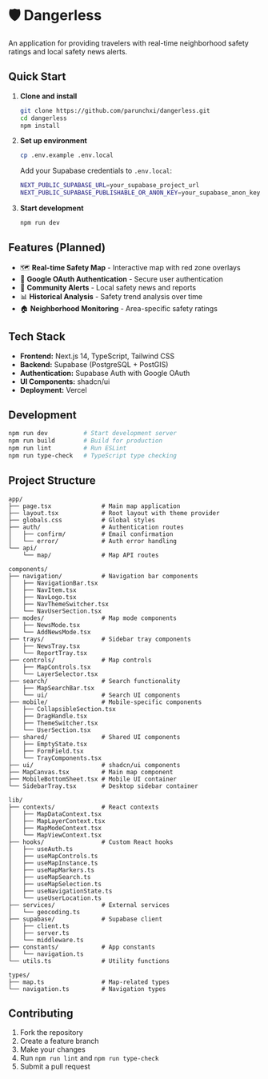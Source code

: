 # 🛡️ Dangerless

An application for providing travelers with real-time neighborhood safety ratings and local safety news alerts.

## Quick Start

1. **Clone and install**

   ```bash
   git clone https://github.com/parunchxi/dangerless.git
   cd dangerless
   npm install
   ```

2. **Set up environment**

   ```bash
   cp .env.example .env.local
   ```

   Add your Supabase credentials to `.env.local`:

   ```bash
   NEXT_PUBLIC_SUPABASE_URL=your_supabase_project_url
   NEXT_PUBLIC_SUPABASE_PUBLISHABLE_OR_ANON_KEY=your_supabase_anon_key
   ```

3. **Start development**
   ```bash
   npm run dev
   ```

## Features (Planned)

- 🗺️ **Real-time Safety Map** - Interactive map with red zone overlays
- 🔐 **Google OAuth Authentication** - Secure user authentication
- 📢 **Community Alerts** - Local safety news and reports
- 📊 **Historical Analysis** - Safety trend analysis over time
- 🏠 **Neighborhood Monitoring** - Area-specific safety ratings

## Tech Stack

- **Frontend:** Next.js 14, TypeScript, Tailwind CSS
- **Backend:** Supabase (PostgreSQL + PostGIS)
- **Authentication:** Supabase Auth with Google OAuth
- **UI Components:** shadcn/ui
- **Deployment:** Vercel

## Development

```bash
npm run dev          # Start development server
npm run build        # Build for production
npm run lint         # Run ESLint
npm run type-check   # TypeScript type checking
```

## Project Structure

```
app/
├── page.tsx              # Main map application
├── layout.tsx            # Root layout with theme provider
├── globals.css           # Global styles
├── auth/                 # Authentication routes
│   ├── confirm/          # Email confirmation
│   └── error/            # Auth error handling
└── api/
    └── map/              # Map API routes

components/
├── navigation/           # Navigation bar components
│   ├── NavigationBar.tsx
│   ├── NavItem.tsx
│   ├── NavLogo.tsx
│   ├── NavThemeSwitcher.tsx
│   └── NavUserSection.tsx
├── modes/                # Map mode components
│   ├── NewsMode.tsx
│   └── AddNewsMode.tsx
├── trays/                # Sidebar tray components
│   ├── NewsTray.tsx
│   └── ReportTray.tsx
├── controls/             # Map controls
│   ├── MapControls.tsx
│   └── LayerSelector.tsx
├── search/               # Search functionality
│   ├── MapSearchBar.tsx
│   └── ui/               # Search UI components
├── mobile/               # Mobile-specific components
│   ├── CollapsibleSection.tsx
│   ├── DragHandle.tsx
│   ├── ThemeSwitcher.tsx
│   └── UserSection.tsx
├── shared/               # Shared UI components
│   ├── EmptyState.tsx
│   ├── FormField.tsx
│   └── TrayComponents.tsx
├── ui/                   # shadcn/ui components
├── MapCanvas.tsx         # Main map component
├── MobileBottomSheet.tsx # Mobile UI container
└── SidebarTray.tsx       # Desktop sidebar container

lib/
├── contexts/             # React contexts
│   ├── MapDataContext.tsx
│   ├── MapLayerContext.tsx
│   ├── MapModeContext.tsx
│   └── MapViewContext.tsx
├── hooks/                # Custom React hooks
│   ├── useAuth.ts
│   ├── useMapControls.ts
│   ├── useMapInstance.ts
│   ├── useMapMarkers.ts
│   ├── useMapSearch.ts
│   ├── useMapSelection.ts
│   ├── useNavigationState.ts
│   └── useUserLocation.ts
├── services/             # External services
│   └── geocoding.ts
├── supabase/             # Supabase client
│   ├── client.ts
│   ├── server.ts
│   └── middleware.ts
├── constants/            # App constants
│   └── navigation.ts
└── utils.ts              # Utility functions

types/
├── map.ts                # Map-related types
└── navigation.ts         # Navigation types
```

## Contributing

1. Fork the repository
2. Create a feature branch
3. Make your changes
4. Run `npm run lint` and `npm run type-check`
5. Submit a pull request
